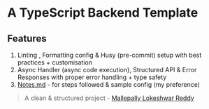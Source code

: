 # A TypeScript Backend Template

## Features

1. Linting , Formatting config & Husy (pre-commit) setup with best practices + customisation
2. Async Handler (async code execution), Structured API & Error Responses with proper error handling + type safety
3. [Notes.md](Notes.md) - for steps followed & sample config (my preference)

> A clean & structured project - [Mallepally Lokeshwar Reddy](https://github.com/lokeshwar777)

